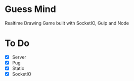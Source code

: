 # Guess Mind

Realtime Drawing Game built with SocketIO, Gulp and Node

# To Do

- [x] Server
- [x] Pug
- [x] Static
- [x] SocketIO
